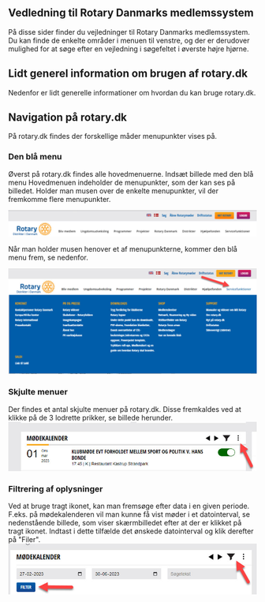 ## Vedledning til Rotary Danmarks medlemssystem
På disse sider finder du vejledninger til Rotary Danmarks medlemssystem. Du kan finde de enkelte områder i menuen til venstre, og der er derudover mulighed for at søge efter en vejledning i søgefeltet i øverste højre hjørne.

## Lidt generel information om brugen af rotary.dk
Nedenfor er lidt generelle informationer om hvordan du kan bruge rotary.dk.

## Navigation på rotary.dk
På rotary.dk findes der forskellige måder menupunkter vises på.

### Den blå menu
Øverst på rotary.dk findes alle hovedmenuerne.
Indsæt billede med den blå menu
Hovedmenuen indeholder de menupunkter, som der kan ses på billedet. Holder man musen over de enkelte menupunkter, vil der fremkomme flere menupunkter.

![Blå menu](images/medlem001.jpg)

Når man holder musen henover et af menupunkterne, kommer den blå menu frem, se nedenfor.

![Blå menu](images/medlem004.jpg)

### Skjulte menuer
Der findes et antal skjulte menuer på rotary.dk.
Disse fremkaldes ved at klikke på de 3 lodrette prikker, se billede herunder.
![Skjulte menuer](images/medlem002.jpg)

### Filtrering af oplysninger
Ved at bruge tragt ikonet, kan man fremsøge efter data i en given periode. F.eks. på mødekalenderen vil man kunne få vist møder i et datointerval, se nedenstående billede, som viser skærmbilledet efter at der er klikket på tragt ikonet. Indtast i dette tilfælde det ønskede datointerval og klik derefter på "Filer".
![Skjulte menuer](images/medlem003.jpg)
